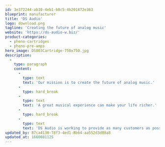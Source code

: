 ```yaml
---
id: 3e372244-ab10-4eb1-b0c5-4b201872e363
blueprint: manufacturer
title: 'DS Audio'
logo: download.png
tagline: 'Creating the future of analog music'
website: 'https://ds-audio-w.biz/'
product-categories:
  - phono-cartridges
  - phono-pre-amps
hero_image: DS003Cartridge-750x750.jpg
description:
  -
    type: paragraph
    content:
      -
        type: text
        text: 'Our mission is to create the future of analog music.'
      -
        type: hard_break
      -
        type: text
        text: 'A great musical experience can make your life richer.'
      -
        type: hard_break
      -
        type: text
        text: 'DS Audio is working to provide as many customers as possible with a great music experience.'
updated_by: 87ca4130-78f3-4ed1-8b64-aa552d3d08a8
updated_at: 1660081125
---
```

